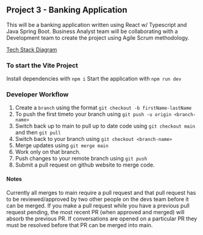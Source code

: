## Project 3 - Banking Application

This will be a banking application written using React w/ Typescript and Java Spring Boot. Business Analyst team will be collaborating with a Development team to create the project using Agile Scrum methodology.

[Tech Stack Diagram](https://docs.google.com/drawings/d/1wvP-Bj_BG0tvGTpS8vzAytTrb7zjpj1JeiU4IXNwv9M/edit)

### To start the Vite Project
Install dependencies with ```npm i```
Start the application with ```npm run dev```

### Developer Workflow
  1. Create a ```branch``` using the format ```git checkout -b firstName-lastName```
  2. To push the first timeto your branch using ```git push -u origin <branch-name>```
  4. Switch back up to main to pull up to date code using ```git checkout main``` and then ```git pull```
  5. Switch back to your branch using ```git checkout <branch-name>```
  6. Merge updates using ```git merge main```
  7. Work only on that branch.
  8. Push changes to your remote branch using ```git push```
  9. Submit a pull request on github website to merge code.

#### Notes
Currently all merges to main require a pull request and that pull request has to be reviewed/approved by two other people on the devs team before it can be merged. If you make a pull request while you have a previous pull request pending, the most recent PR (when approved and merged) will absorb the previous PR. If conversations are opened on a particular PR they must be resolved before that PR can be merged into main.
